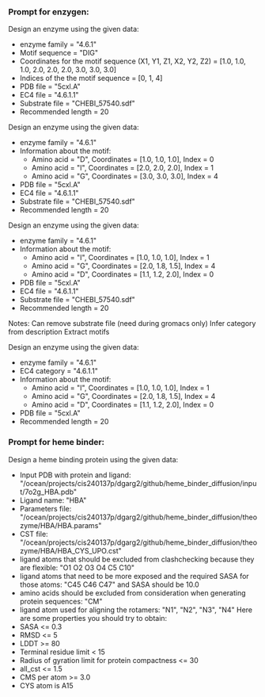 ### Prompt for enzygen:

Design an enzyme using the given data: 
- enzyme family = "4.6.1" 
- Motif sequence = "DIG"
- Coordinates for the motif sequence (X1, Y1, Z1, X2, Y2, Z2) = [1.0, 1.0, 1.0, 2.0, 2.0, 2.0, 3.0, 3.0, 3.0] 
- Indices of the the motif sequence = [0, 1, 4] 
- PDB file = "5cxl.A" 
- EC4 file = "4.6.1.1" 
- Substrate file = "CHEBI_57540.sdf" 
- Recommended length = 20 

<!-- ----------------------------------------
Design an enzyme using the given data: - enzyme family = \"4.6.1\" - Motif sequence = \"DIG\" - Coordinates for the motif sequence (X1, Y1, Z1, X2, Y2, Z2) = [1.0, 1.0, 1.0, 2.0, 2.0, 2.0, 3.0, 3.0, 3.0] - Indices of the the motif sequence = [0, 1, 4] - PDB file = \"5cxl.A\" - EC4 file = \"4.6.1.1\" - Substrate file = \"CHEBI_57540.sdf\" - Recommended length = 20
---------------------------------------- -->

Design an enzyme using the given data: 
- enzyme family = "4.6.1" 
- Information about the motif:
    - Amino acid = "D", Coordinates = [1.0, 1.0, 1.0], Index = 0
    - Amino acid = "I", Coordinates = [2.0, 2.0, 2.0], Index = 1
    - Amino acid = "G", Coordinates = [3.0, 3.0, 3.0], Index = 4
- PDB file = "5cxl.A" 
- EC4 file = "4.6.1.1" 
- Substrate file = "CHEBI_57540.sdf" 
- Recommended length = 20 

<!-- ----------------------------------------
Design an enzyme using the given data:\\n- enzyme family = \"4.6.1\" - Information about the motif:\\n    - Amino acid = \"D\", Coordinates = [1.0, 1.0, 1.0], Index = 0\\n    - Amino acid = \"I\", Coordinates = [2.0, 2.0, 2.0], Index = 1\\n    - Amino acid = \"G\", Coordinates = [3.0, 3.0, 3.0], Index = 4\\n- PDB file = \"5cxl.A\"\\n- EC4 file = \"4.6.1.1\"\\n- Substrate file = \"CHEBI_57540.sdf\"\\n- Recommended length = 20
---------------------------------------- -->

Design an enzyme using the given data: 
- enzyme family = "4.6.1" 
- Information about the motif:
    - Amino acid = "I", Coordinates = [1.0, 1.0, 1.0], Index = 1
    - Amino acid = "G", Coordinates = [2.0, 1.8, 1.5], Index = 4
    - Amino acid = "D", Coordinates = [1.1, 1.2, 2.0], Index = 0
- PDB file = "5cxl.A" 
- EC4 file = "4.6.1.1" 
- Substrate file = "CHEBI_57540.sdf"
- Recommended length = 20 

Notes:
Can remove substrate file (need during gromacs only)
Infer category from description
Extract motifs

<!-- ----------------------------------------
Design an enzyme using the given data:\\n- enzyme family = \"4.6.1\" - Information about the motif:\\n    - Amino acid = \"I\", Coordinates = [1.0, 1.0, 1.0], Index = 1\\n    - Amino acid = \"G\", Coordinates = [2.0, 1.8, 1.5], Index = 4\\n    - Amino acid = \"D\", Coordinates = [1.1, 1.2, 2.0], Index = 0\\n- PDB file = \"5cxl.A\"\\n- EC4 file = \"4.6.1.1\"\\n- Substrate file = \"CHEBI_57540.sdf\"\\n- Recommended length = 20
---------------------------------------- -->

Design an enzyme using the given data: 
- enzyme family = "4.6.1" 
- EC4 category = "4.6.1.1" 
- Information about the motif:
    - Amino acid = "I", Coordinates = [1.0, 1.0, 1.0], Index = 1
    - Amino acid = "G", Coordinates = [2.0, 1.8, 1.5], Index = 4
    - Amino acid = "D", Coordinates = [1.1, 1.2, 2.0], Index = 0
- PDB file = "5cxl.A" 
- Recommended length = 20 

<!-- ----------------------------------------
Design an enzyme using the given data:\\n- enzyme family = \"4.6.1\"\\n- EC4 category = \"4.6.1.1\"\\n- Information about the motif:\\n    - Amino acid = \"I\", Coordinates = [1.0, 1.0, 1.0], Index = 1\\n    - Amino acid = \"G\", Coordinates = [2.0, 1.8, 1.5], Index = 4\\n    - Amino acid = \"D\", Coordinates = [1.1, 1.2, 2.0], Index = 0\\n- PDB file = \"5cxl.A\"\\n- Recommended length = 20
---------------------------------------- -->

### Prompt for heme binder:

Design a heme binding protein using the given data: 
- Input PDB with protein and ligand: "/ocean/projects/cis240137p/dgarg2/github/heme_binder_diffusion/input/7o2g_HBA.pdb"
- Ligand name: "HBA"
- Parameters file: "/ocean/projects/cis240137p/dgarg2/github/heme_binder_diffusion/theozyme/HBA/HBA.params"
- CST file: "/ocean/projects/cis240137p/dgarg2/github/heme_binder_diffusion/theozyme/HBA/HBA_CYS_UPO.cst"
- ligand atoms that should be excluded from clashchecking because they are flexible: "O1 O2 O3 O4 C5 C10"
- ligand atoms that need to be more exposed and the required SASA for those atoms: "C45 C46 C47" and SASA should be 10.0
- amino acids should be excluded from consideration when generating protein sequences: "CM"
- ligand atom used for aligning the rotamers: "N1", "N2", "N3", "N4"
Here are some properties you should try to obtain:
- SASA <= 0.3
- RMSD <= 5
- LDDT >= 80
- Terminal residue limit < 15
- Radius of gyration limit for protein compactness <= 30
- all_cst <= 1.5
- CMS per atom >= 3.0
- CYS atom is A15

<!-- ----------------------------------------
Design a heme binding protein using the given data: \\n- Input PDB with protein and ligand: "/ocean/projects/cis240137p/dgarg2/github/heme_binder_diffusion/input/7o2g_HBA.pdb"\\n- Ligand name: "HBA"\\n- Parameters file: "/ocean/projects/cis240137p/dgarg2/github/heme_binder_diffusion/theozyme/HBA/HBA.params"\\n- CST file: "/ocean/projects/cis240137p/dgarg2/github/heme_binder_diffusion/theozyme/HBA/HBA_CYS_UPO.cst"\\n- ligand atoms that should be excluded from clashchecking because they are flexible: "O1 O2 O3 O4 C5 C10"\\n- ligand atoms that need to be more exposed and the required SASA for those atoms: "C45 C46 C47" and SASA should be 10.0\\n- amino acids should be excluded from consideration when generating protein sequences: "CM"\\n- ligand atom used for aligning the rotamers: "N1", "N2", "N3", "N4"\\nHere are some properties you should try to obtain:\\n- SASA <= 0.3\\n- RMSD <= 5\\n- LDDT >= 80\\n- Terminal residue limit < 15\\n- Radius of gyration limit for protein compactness <= 30\\n- all_cst <= 1.5\\n- CMS per atom >= 3.0\\n- CYS atom is A15
---------------------------------------- -->
